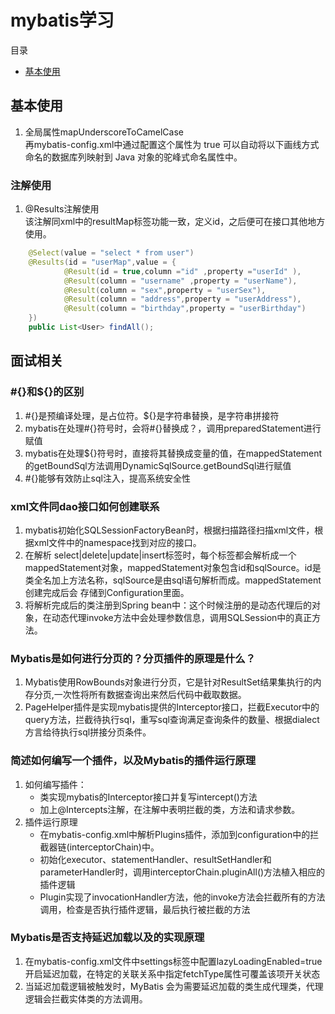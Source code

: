 # mybatis学习
 目录  
- [基本使用](#基本使用)
## 基本使用
1. 全局属性mapUnderscoreToCamelCase  
 再mybatis-config.xml中通过配置这个属性为 true 可以自动将以下画线方式命名的数据库列映射到 Java 对象的驼峰式命名属性中。  
### 注解使用
1. @Results注解使用  
 该注解同xml中的resultMap标签功能一致，定义id，之后便可在接口其他地方使用。
``` java
    @Select(value = "select * from user")
    @Results(id = "userMap",value = {  
            @Result(id = true,column ="id" ,property ="userId" ),
            @Result(column = "username" ,property = "userName"),
            @Result(column = "sex",property = "userSex"),
            @Result(column = "address",property = "userAddress"),
            @Result(column = "birthday",property = "userBirthday")
    })
    public List<User> findAll();
```

## 面试相关

### #{}和${}的区别

1. #{}是预编译处理，是占位符。${}是字符串替换，是字符串拼接符
2. mybatis在处理#{}符号时，会将#{}替换成？，调用preparedStatement进行赋值
3. mybatis在处理${}符号时，直接将其替换成变量的值，在mappedStatement的getBoundSql方法调用DynamicSqlSource.getBoundSql进行赋值
4. #{}能够有效防止sql注入，提高系统安全性

### xml文件同dao接口如何创建联系

1. mybatis初始化SQLSessionFactoryBean时，根据扫描路径扫描xml文件，根据xml文件中的namespace找到对应的接口。
2. 在解析 select|delete|update|insert标签时，每个标签都会解析成一个mappedStatement对象，mappedStatement对象包含id和sqlSource。id是类全名加上方法名称，sqlSource是由sql语句解析而成。mappedStatement创建完成后会 存储到Configuration里面。
3. 将解析完成后的类注册到Spring bean中：这个时候注册的是动态代理后的对象，在动态代理invoke方法中会处理参数信息，调用SQLSession中的真正方法。

### Mybatis是如何进行分页的？分页插件的原理是什么？

1. Mybatis使用RowBounds对象进行分页，它是针对ResultSet结果集执行的内存分页,一次性将所有数据查询出来然后代码中截取数据。
2. PageHelper插件是实现mybatis提供的Interceptor接口，拦截Executor中的query方法，拦截待执行sql，重写sql查询满足查询条件的数量、根据dialect方言给待执行sql拼接分页条件。

### 简述如何编写一个插件，以及Mybatis的插件运行原理

1. 如何编写插件：
   - 类实现mybatis的Interceptor接口并复写intercept()方法
   - 加上@Intercepts注解，在注解中表明拦截的类，方法和请求参数。
2. 插件运行原理
   - 在mybatis-config.xml中解析Plugins插件，添加到configuration中的拦截器链(interceptorChain)中。
   - 初始化executor、statementHandler、resultSetHandler和parameterHandler时，调用interceptorChain.pluginAll()方法植入相应的插件逻辑
   - Plugin实现了invocationHandler方法，他的invoke方法会拦截所有的方法调用，检查是否执行插件逻辑，最后执行被拦截的方法

### Mybatis是否支持延迟加载以及的实现原理

1. 在mybatis-config.xml文件中settings标签中配置lazyLoadingEnabled=true开启延迟加载，在特定的关联关系中指定fetchType属性可覆盖该项开关状态
2. 当延迟加载逻辑被触发时，MyBatis 会为需要延迟加载的类生成代理类，代理逻辑会拦截实体类的方法调用。